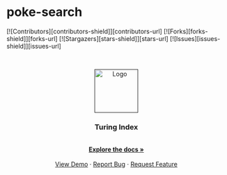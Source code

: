 # poke-search
[![Contributors][contributors-shield]][contributors-url]
[![Forks][forks-shield]][forks-url]
[![Stargazers][stars-shield]][stars-url]
[![Issues][issues-shield]][issues-url]


<br />
<p align="center">
  <a href="">
    <img src="./src/assets/img/turingLogo.png" alt="Logo" width="100" height="100">
  </a>
  <h3 align="center">Turing Index</h3>

  <p align="center">
    <br />
    <a href="https://github.com/the-turing-index/web-app"><strong>Explore the docs »</strong></a>
    <br />
    <br />
    <a href="https://turing-index-web.herokuapp.com/">View Demo</a>
    ·
    <a href="https://github.com/the-turing-index/web-app/issues">Report Bug</a>
    ·
    <a href="https://github.com/the-turing-index/web-app/issues">Request Feature</a>
  </p>
</p>

